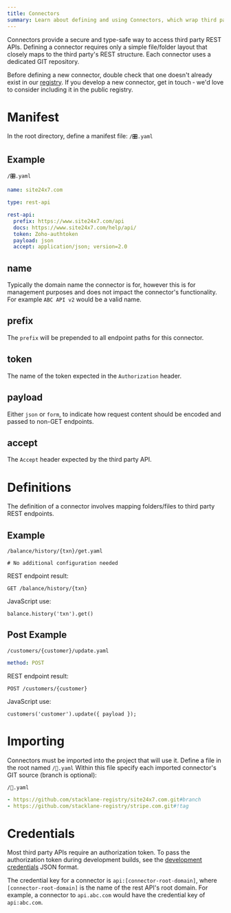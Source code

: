 ```yaml
---
title: Connectors
summary: Learn about defining and using Connectors, which wrap third party REST APIs.
---
```


Connectors provide a secure and type-safe way to access third party REST APIs.
Defining a connector requires only a simple file/folder layout that closely
maps to the third party's REST structure.
Each connector uses a dedicated GIT repository.

Before defining a new connector, double check that one doesn't already exist in our
<a href="https://github.com/stacklane-registry/">registry</a>.
If you develop a new connector, get in touch &dash; we'd love to consider including
it in the public registry.

# Manifest

In the root directory, define a manifest file: `/🎛.yaml`

## Example

```file-name
/🎛.yaml
```

```yaml
name: site24x7.com

type: rest-api

rest-api:
  prefix: https://www.site24x7.com/api
  docs: https://www.site24x7.com/help/api/
  token: Zoho-authtoken
  payload: json
  accept: application/json; version=2.0
```

## name

Typically the domain name the connector is for, 
however this is for management purposes and does not impact the connector's functionality.
For example `ABC API v2` would be a valid name.

## prefix

The `prefix` will be prepended to all endpoint paths
for this connector.

## token

The name of the token expected in the `Authorization` header.

## payload

Either `json` or `form`,
to indicate how request content should be encoded and passed to non-GET endpoints.

## accept

The `Accept` header expected by the third party API.

# Definitions

The definition of a connector involves mapping
folders/files to third party REST endpoints.

## Example

```file-name
/balance/history/{txn}/get.yaml
```

```yaml'
# No additional configuration needed
```

REST endpoint result:

`GET /balance/history/{txn}`

JavaScript use:

`balance.history('txn').get()`

## Post Example

```file-name
/customers/{customer}/update.yaml
```

```yaml
method: POST
```

REST endpoint result:

`POST /customers/{customer}`

JavaScript use:

`customers('customer').update({ payload });`

# Importing

Connectors must be imported into the project that will use it.
Define a file in the root named `/🔌.yaml`
Within this file specify each imported connector's GIT source
(branch is optional):

```file-name
/🔌.yaml
```

```yaml
- https://github.com/stacklane-registry/site24x7.com.git#branch
- https://github.com/stacklane-registry/stripe.com.git#!tag
```

# Credentials

Most third party APIs require an authorization token.
To pass the authorization token during development builds,
see the [development credentials](/🗄/Article/dev.md#credentials) JSON format.

The credential key for a connector is `api:[connector-root-domain]`,
where `[connector-root-domain]` is the name of the rest API's root domain.
For example, a connector to `api.abc.com` would have the credential key of `api:abc.com`.